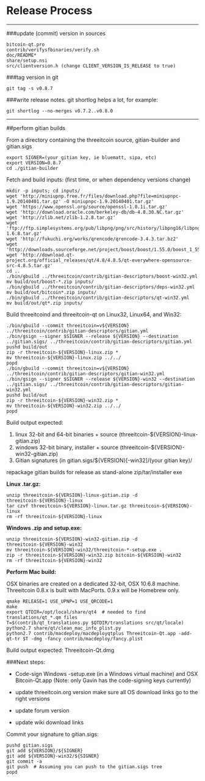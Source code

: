 Release Process
====================

* * *

###update (commit) version in sources


	bitcoin-qt.pro
	contrib/verifysfbinaries/verify.sh
	doc/README*
	share/setup.nsi
	src/clientversion.h (change CLIENT_VERSION_IS_RELEASE to true)

###tag version in git

	git tag -s v0.8.7

###write release notes. git shortlog helps a lot, for example:

	git shortlog --no-merges v0.7.2..v0.8.0

* * *

##perform gitian builds

 From a directory containing the threeitcoin source, gitian-builder and gitian.sigs
  
	export SIGNER=(your gitian key, ie bluematt, sipa, etc)
	export VERSION=0.8.7
	cd ./gitian-builder

 Fetch and build inputs: (first time, or when dependency versions change)

	mkdir -p inputs; cd inputs/
	wget 'http://miniupnp.free.fr/files/download.php?file=miniupnpc-1.9.20140401.tar.gz' -O miniupnpc-1.9.20140401.tar.gz'
	wget 'https://www.openssl.org/source/openssl-1.0.1i.tar.gz'
	wget 'http://download.oracle.com/berkeley-db/db-4.8.30.NC.tar.gz'
	wget 'http://zlib.net/zlib-1.2.8.tar.gz'
	wget 'ftp://ftp.simplesystems.org/pub/libpng/png/src/history/libpng16/libpng-1.6.8.tar.gz'
	wget 'http://fukuchi.org/works/qrencode/qrencode-3.4.3.tar.bz2'
	wget 'http://downloads.sourceforge.net/project/boost/boost/1.55.0/boost_1_55_0.tar.bz2'
	wget 'http://download.qt-project.org/official_releases/qt/4.8/4.8.5/qt-everywhere-opensource-src-4.8.5.tar.gz'
	cd ..
	./bin/gbuild ../threeitcoin/contrib/gitian-descriptors/boost-win32.yml
	mv build/out/boost-*.zip inputs/
	./bin/gbuild ../threeitcoin/contrib/gitian-descriptors/deps-win32.yml
	mv build/out/bitcoin*.zip inputs/
	./bin/gbuild ../threeitcoin/contrib/gitian-descriptors/qt-win32.yml
	mv build/out/qt*.zip inputs/

 Build threeitcoind and threeitcoin-qt on Linux32, Linux64, and Win32:
  
	./bin/gbuild --commit threeitcoin=v${VERSION} ../threeitcoin/contrib/gitian-descriptors/gitian.yml
	./bin/gsign --signer $SIGNER --release ${VERSION} --destination ../gitian.sigs/ ../threeitcoin/contrib/gitian-descriptors/gitian.yml
	pushd build/out
	zip -r threeitcoin-${VERSION}-linux.zip *
	mv threeitcoin-${VERSION}-linux.zip ../../
	popd
	./bin/gbuild --commit threeitcoin=v${VERSION} ../threeitcoin/contrib/gitian-descriptors/gitian-win32.yml
	./bin/gsign --signer $SIGNER --release ${VERSION}-win32 --destination ../gitian.sigs/ ../threeitcoin/contrib/gitian-descriptors/gitian-win32.yml
	pushd build/out
	zip -r threeitcoin-${VERSION}-win32.zip *
	mv threeitcoin-${VERSION}-win32.zip ../../
	popd

  Build output expected:

  1. linux 32-bit and 64-bit binaries + source (threeitcoin-${VERSION}-linux-gitian.zip)
  2. windows 32-bit binary, installer + source (threeitcoin-${VERSION}-win32-gitian.zip)
  3. Gitian signatures (in gitian.sigs/${VERSION}[-win32]/(your gitian key)/

repackage gitian builds for release as stand-alone zip/tar/installer exe

**Linux .tar.gz:**

	unzip threeitcoin-${VERSION}-linux-gitian.zip -d threeitcoin-${VERSION}-linux
	tar czvf threeitcoin-${VERSION}-linux.tar.gz threeitcoin-${VERSION}-linux
	rm -rf threeitcoin-${VERSION}-linux

**Windows .zip and setup.exe:**

	unzip threeitcoin-${VERSION}-win32-gitian.zip -d threeitcoin-${VERSION}-win32
	mv threeitcoin-${VERSION}-win32/threeitcoin-*-setup.exe .
	zip -r threeitcoin-${VERSION}-win32.zip bitcoin-${VERSION}-win32
	rm -rf threeitcoin-${VERSION}-win32

**Perform Mac build:**

  OSX binaries are created on a dedicated 32-bit, OSX 10.6.8 machine.
  Threeitcoin 0.8.x is built with MacPorts.  0.9.x will be Homebrew only.

	qmake RELEASE=1 USE_UPNP=1 USE_QRCODE=1
	make
	export QTDIR=/opt/local/share/qt4  # needed to find translations/qt_*.qm files
	T=$(contrib/qt_translations.py $QTDIR/translations src/qt/locale)
	python2.7 share/qt/clean_mac_info_plist.py
	python2.7 contrib/macdeploy/macdeployqtplus Threeitcoin-Qt.app -add-qt-tr $T -dmg -fancy contrib/macdeploy/fancy.plist

 Build output expected: Threeitcoin-Qt.dmg

###Next steps:

* Code-sign Windows -setup.exe (in a Windows virtual machine) and
  OSX Bitcoin-Qt.app (Note: only Gavin has the code-signing keys currently)

* update threeitcoin.org version
  make sure all OS download links go to the right versions

* update forum version

* update wiki download links

Commit your signature to gitian.sigs:

	pushd gitian.sigs
	git add ${VERSION}/${SIGNER}
	git add ${VERSION}-win32/${SIGNER}
	git commit -a
	git push  # Assuming you can push to the gitian.sigs tree
	popd

